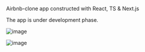 Airbnb-clone app constructed with React, TS & Next.js

The app is under development phase.

![image](https://github.com/user-attachments/assets/561dfab3-5d89-448b-b867-df29c3403210)


![image](https://github.com/user-attachments/assets/f743aa45-a6c5-47a0-b9b3-458d99460ce2)
